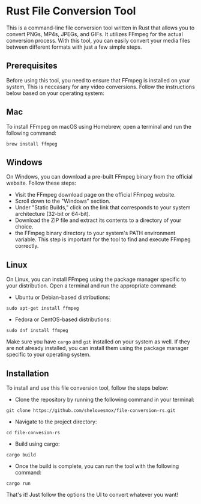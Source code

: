 # Rust File Conversion Tool

This is a command-line file conversion tool written in Rust that allows you to convert PNGs, MP4s, JPEGs, and GIFs. It utilizes FFmpeg for the actual conversion process. With this tool, you can easily convert your media files between different formats with just a few simple steps.

## Prerequisites

Before using this tool, you need to ensure that FFmpeg is installed on your system, This is neccasary for any video conversions. Follow the instructions below based on your operating system:

## Mac

To install FFmpeg on macOS using Homebrew, open a terminal and run the following command:
```
brew install ffmpeg
```

## Windows 
On Windows, you can download a pre-built FFmpeg binary from the official website. Follow these steps:

- Visit the FFmpeg download page on the official FFmpeg website.
- Scroll down to the "Windows" section.
- Under "Static Builds," click on the link that corresponds to your system architecture (32-bit or 64-bit).
- Download the ZIP file and extract its contents to a directory of your choice.
- the FFmpeg binary directory to your system's PATH environment variable. This step is important for the tool to find and execute FFmpeg correctly.

## Linux

On Linux, you can install FFmpeg using the package manager specific to your distribution. Open a terminal and run the appropriate command:

- Ubuntu or Debian-based distributions:
```
sudo apt-get install ffmpeg
```

- Fedora or CentOS-based distributions:
```
sudo dnf install ffmpeg
```

Make sure you have `cargo` and `git` installed on your system as well. If they are not already installed, you can install them using the package manager specific to your operating system.

## Installation

To install and use this file conversion tool, follow the steps below:

- Clone the repository by running the following command in your terminal:
```
git clone https://github.com/shelovesmox/file-conversion-rs.git
```

- Navigate to the project directory:
```
cd file-convesion-rs
```

- Build using cargo:
```
cargo build
```

- Once the build is complete, you can run the tool with the following command:

```
cargo run
```

That's it! Just follow the options the UI to convert whatever you want!







